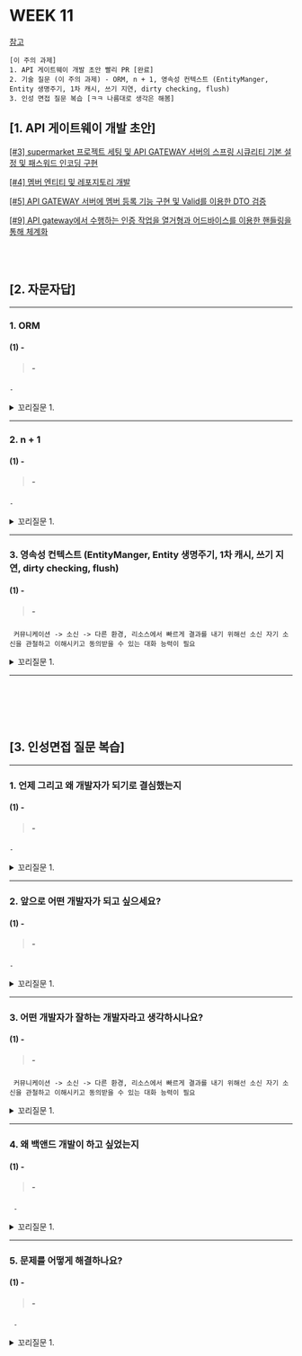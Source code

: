 # WEEK 11

[참고](https://incheol-jung.gitbook.io/docs/q-and-a/spring/n+1)
```
[이 주의 과제]
1. API 게이트웨이 개발 초안 빨리 PR [완료]
2. 기술 질문 (이 주의 과제) - ORM, n + 1, 영속성 컨텍스트 (EntityManger, Entity 생명주기, 1차 캐시, 쓰기 지연, dirty checking, flush)
3. 인성 면접 질문 복습 [ㅋㅋ 나름대로 생각은 해봄]
```


## [1. API 게이트웨이 개발 초안]
[[#3] supermarket 프로젝트 세팅 및 API GATEWAY 서버의 스프링 시큐리티 기본 설정 및 패스워드 인코딩 구현](https://github.com/f-lab-edu/super-market/pull/6)

[[#4] 멤버 엔티티 및 레포지토리 개발](https://github.com/f-lab-edu/super-market/pull/7)

[[#5] API GATEWAY 서버에 멤버 등록 기능 구현 및 Valid를 이용한 DTO 검증](https://github.com/f-lab-edu/super-market/pull/8)

[[#9] API gateway에서 수행하는 인증 작업을 열거형과 어드바이스를 이용한 핸들링을 통해 체계화](https://github.com/f-lab-edu/super-market/pull/10)

<br><br>


## [2. 자문자답]


----------


### 1. ORM


#### (1) -
> ##### -
```
-
```

<details>
<summary> 꼬리질문 1. </summary>

###### 꼬리질문 1. -

```
-
```

</details>




----------


### 2. n + 1

#### (1) -
> ##### -
```
-
```

<details>
<summary> 꼬리질문 1. </summary>

###### 꼬리질문 1. -

```
-
```

</details>


----------


### 3. 영속성 컨텍스트 (EntityManger, Entity 생명주기, 1차 캐시, 쓰기 지연, dirty checking, flush)

#### (1) -
> ##### -
```
 커뮤니케이션 -> 소신 -> 다른 환경, 리소스에서 빠르게 결과를 내기 위해선 소신 자기 소신을 관철하고 이해시키고 동의받을 수 있는 대화 능력이 필요
```

<details>
<summary> 꼬리질문 1. </summary>

###### 꼬리질문 1. -

```
-
```

</details>


----------







<br><br><br><br>

## [3. 인성면접 질문 복습]


----------


### 1. 언제 그리고 왜 개발자가 되기로 결심했는지


#### (1) -
> ##### -
```
-
```

<details>
<summary> 꼬리질문 1. </summary>

###### 꼬리질문 1. -

```
-
```

</details>




----------


### 2. 앞으로 어떤 개발자가 되고 싶으세요?

#### (1) -
> ##### -
```
-
```

<details>
<summary> 꼬리질문 1. </summary>

###### 꼬리질문 1. -

```
-
```

</details>


----------


### 3. 어떤 개발자가 잘하는 개발자라고 생각하시나요?

#### (1) -
> ##### -
```
 커뮤니케이션 -> 소신 -> 다른 환경, 리소스에서 빠르게 결과를 내기 위해선 소신 자기 소신을 관철하고 이해시키고 동의받을 수 있는 대화 능력이 필요
```

<details>
<summary> 꼬리질문 1. </summary>

###### 꼬리질문 1. -

```
-
```

</details>


----------


### 4. 왜 백앤드 개발이 하고 싶었는지

#### (1) -
> ##### -
```
 -
```

<details>
<summary> 꼬리질문 1. </summary>

###### 꼬리질문 1. -

```
-
```

</details>

----------


### 5. 문제를 어떻게 해결하나요?

#### (1) -
> ##### -
```
 -
```

<details>
<summary> 꼬리질문 1. </summary>

###### 꼬리질문 1. -

```
-
```

</details>


